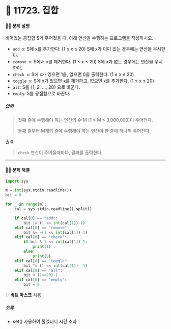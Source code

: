 # 👻 11723. 집합

[📝 문제링크]: https://www.acmicpc.net/problem/11723



#### 💁‍♀️ 문제 설명

비어있는 공집합 S가 주어졌을 때, 아래 연산을 수행하는 프로그램을 작성하시오.

- `add x`: S에 x를 추가한다. (1 ≤ x ≤ 20) S에 x가 이미 있는 경우에는 연산을 무시한다.
- `remove x`: S에서 x를 제거한다. (1 ≤ x ≤ 20) S에 x가 없는 경우에는 연산을 무시한다.
- `check x`: S에 x가 있으면 1을, 없으면 0을 출력한다. (1 ≤ x ≤ 20)
- `toggle x`: S에 x가 있으면 x를 제거하고, 없으면 x를 추가한다. (1 ≤ x ≤ 20)
- `all`: S를 {1, 2, ..., 20} 으로 바꾼다.
- `empty`: S를 공집합으로 바꾼다. 





##### 입력

> 첫째 줄에 수행해야 하는 연산의 수 M (1 ≤ M ≤ 3,000,000)이 주어진다.
>
> 둘째 줄부터 M개의 줄에 수행해야 하는 연산이 한 줄에 하나씩 주어진다.



출력

> `check` 연산이 주어질때마다, 결과를 출력한다.



---------------------------



#### 🤸‍♂️ 문제 해결

```python
import sys

m = int(sys.stdin.readline())
bit = 0

for _ in range(m):
    cal = sys.stdin.readline().split()

    if cal[0] == "add":
        bit |= (1 << int(cal[1])-1)
    elif cal[0] == "remove":
        bit &= ~(1 << int(cal[1])-1)
    elif cal[0] == "check":
        if bit & 1 << int(cal[1])-1:
            print(1)
        else:
            print(0)
    elif cal[0] == "toggle":
        bit ^= (1 << int(cal[1]) -1)
    elif cal[0] == "all":
        bit = (1<<20)-1
    elif cal[0] == "empty":
        bit = 0
```

✨ **비트 마스크** 사용



##### *오류*

- set() 사용하여 풀었더니 시간 초과

  [참고]: https://velog.io/@hsw0194/Python에서-Set이-느려질때가-있다고

  